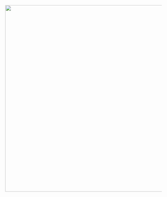 <img src="https://i.pinimg.com/736x/f8/7c/55/f87c55ebd9ebeaa98c90dd41bd1d7cf5.jpg" width="600" align="left">


